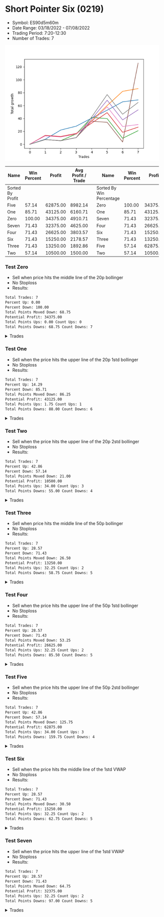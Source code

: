 # Short Pointer Six (0219) 
- Symbol: ES90d5m60m
- Date Range: 03/18/2022 - 07/08/2022
- Trading Period: 7:20-12:30
- Number of Trades: 7

![Plot](ShortPointerSix(0219)ES90d5m60m.png)

| Name | Win Percent | Profit | Avg Profit / Trade |     | Name | Win Percent | Profit | Avg Profit / Trade |
| ---- | ----------- | ------ | ------------------ | --- | ---- | ----------- | ------ | ------------------ |
| Sorted By <br> Profit | | | | | Sorted By <br> Win Percentage ||||
| Five | 57.14 | 62875.00 | 8982.14 |     | Zero | 100.00 | 34375.00 | 4910.71 |
| One | 85.71 | 43125.00 | 6160.71 |     | One | 85.71 | 43125.00 | 6160.71 |
| Zero | 100.00 | 34375.00 | 4910.71 |     | Seven | 71.43 | 32375.00 | 4625.00 |
| Seven | 71.43 | 32375.00 | 4625.00 |     | Four | 71.43 | 26625.00 | 3803.57 |
| Four | 71.43 | 26625.00 | 3803.57 |     | Six | 71.43 | 15250.00 | 2178.57 |
| Six | 71.43 | 15250.00 | 2178.57 |     | Three | 71.43 | 13250.00 | 1892.86 |
| Three | 71.43 | 13250.00 | 1892.86 |     | Five | 57.14 | 62875.00 | 8982.14 |
| Two | 57.14 | 10500.00 | 1500.00 |     | Two | 57.14 | 10500.00 | 1500.00 |

### Test Zero
* Sell when price hits the middle line of the 20p bollinger
* No Stoploss
* Results:
```
Total Trades: 7
Percent Up: 0.00
Percent Down: 100.00
Total Points Moved Down: 68.75
Potential Profit: 34375.00
Total Points Ups: 0.00 Count Ups: 0
Total Points Downs: 68.75 Count Downs: 7
```

<details><summary>Trades</summary>

<code>In: 2022-04-06 12:20:00		Out: 2022-04-06 12:23:15		Total Position Time: 03:15		Total Move Down: 7.75		Total to Date: 7.75</code> <br />
<code>In: 2022-04-25 12:00:00		Out: 2022-04-25 12:07:15		Total Position Time: 07:15		Total Move Down: 14.25		Total to Date: 22.00</code> <br />
<code>In: 2022-05-04 10:10:00		Out: 2022-05-04 10:37:25		Total Position Time: 27:25		Total Move Down: 6.00		Total to Date: 28.00</code> <br />
<code>In: 2022-05-19 08:55:00		Out: 2022-05-19 09:21:05		Total Position Time: 26:05		Total Move Down: 12.50		Total to Date: 40.50</code> <br />
<code>In: 2022-05-19 12:10:00		Out: 2022-05-19 12:18:20		Total Position Time: 08:20		Total Move Down: 12.25		Total to Date: 52.75</code> <br />
<code>In: 2022-05-25 12:20:00		Out: 2022-05-25 12:47:20		Total Position Time: 27:20		Total Move Down: 13.00		Total to Date: 65.75</code> <br />
<code>In: 2022-06-10 12:05:00		Out: 2022-06-10 12:06:10		Total Position Time: 01:10		Total Move Down: 3.00		Total to Date: 68.75</code> <br />


</details>

### Test One
* Sell when the price hits the upper line of the 20p 1std bollinger
* No Stoploss
* Results:
```
Total Trades: 7
Percent Up: 14.29
Percent Down: 85.71
Total Points Moved Down: 86.25
Potential Profit: 43125.00
Total Points Ups: 1.75 Count Ups: 1
Total Points Downs: 88.00 Count Downs: 6
```

<details><summary>Trades</summary>

<code>In: 2022-04-06 12:20:00		Out: 2022-04-07 06:31:15		Total Position Time: 1091:15		Total Move Down: 13.25		Total to Date: 13.25</code> <br />
<code>In: 2022-04-25 12:00:00		Out: 2022-04-26 06:30:55		Total Position Time: 1110:55		Total Move Down: -1.75		Total to Date: 11.50</code> <br />
<code>In: 2022-05-04 10:10:00		Out: 2022-05-04 11:07:20		Total Position Time: 57:20		Total Move Down: 4.00		Total to Date: 15.50</code> <br />
<code>In: 2022-05-19 08:55:00		Out: 2022-05-19 09:40:30		Total Position Time: 45:30		Total Move Down: 21.00		Total to Date: 36.50</code> <br />
<code>In: 2022-05-19 12:10:00		Out: 2022-05-19 12:24:50		Total Position Time: 14:50		Total Move Down: 23.50		Total to Date: 60.00</code> <br />
<code>In: 2022-05-25 12:20:00		Out: 2022-05-25 12:51:20		Total Position Time: 31:20		Total Move Down: 22.00		Total to Date: 82.00</code> <br />
<code>In: 2022-06-10 12:05:00		Out: 2022-06-10 12:45:40		Total Position Time: 40:40		Total Move Down: 4.25		Total to Date: 86.25</code> <br />


</details>

### Test Two
* Sell when the price hits the upper line of the 20p 2std bollinger
* No Stoploss
* Results:
```
Total Trades: 7
Percent Up: 42.86
Percent Down: 57.14
Total Points Moved Down: 21.00
Potential Profit: 10500.00
Total Points Ups: 34.00 Count Ups: 3
Total Points Downs: 55.00 Count Downs: 4
```

<details><summary>Trades</summary>

<code>In: 2022-04-06 12:20:00		Out: 2022-04-07 06:50:55		Total Position Time: 1110:55		Total Move Down: 7.25		Total to Date: 7.25</code> <br />
<code>In: 2022-04-25 12:00:00		Out: 2022-04-26 06:30:55		Total Position Time: 1110:55		Total Move Down: -1.75		Total to Date: 5.50</code> <br />
<code>In: 2022-05-04 10:10:00		Out: 2022-05-04 11:07:40		Total Position Time: 57:40		Total Move Down: 10.50		Total to Date: 16.00</code> <br />
<code>In: 2022-05-19 08:55:00		Out: 2022-05-19 09:55:55		Total Position Time: 60:55		Total Move Down: 25.50		Total to Date: 41.50</code> <br />
<code>In: 2022-05-19 12:10:00		Out: 2022-05-20 06:40:55		Total Position Time: 1110:55		Total Move Down: -1.75		Total to Date: 39.75</code> <br />
<code>In: 2022-05-25 12:20:00		Out: 2022-05-26 06:50:55		Total Position Time: 1110:55		Total Move Down: -30.50		Total to Date: 9.25</code> <br />
<code>In: 2022-06-10 12:05:00		Out: 2022-06-10 12:47:15		Total Position Time: 42:15		Total Move Down: 11.75		Total to Date: 21.00</code> <br />


</details>

### Test Three
* Sell when price hits the middle line of the 50p bollinger
* No Stoploss
* Results:
```
Total Trades: 7
Percent Up: 28.57
Percent Down: 71.43
Total Points Moved Down: 26.50
Potential Profit: 13250.00
Total Points Ups: 32.25 Count Ups: 2
Total Points Downs: 58.75 Count Downs: 5
```

<details><summary>Trades</summary>

<code>In: 2022-04-06 12:20:00		Out: 2022-04-06 12:27:15		Total Position Time: 07:15		Total Move Down: 13.75		Total to Date: 13.75</code> <br />
<code>In: 2022-04-25 12:00:00		Out: 2022-04-26 06:30:55		Total Position Time: 1110:55		Total Move Down: -1.75		Total to Date: 12.00</code> <br />
<code>In: 2022-05-04 10:10:00		Out: 2022-05-04 11:10:55		Total Position Time: 60:55		Total Move Down: 4.75		Total to Date: 16.75</code> <br />
<code>In: 2022-05-19 08:55:00		Out: 2022-05-19 09:37:05		Total Position Time: 42:05		Total Move Down: 16.00		Total to Date: 32.75</code> <br />
<code>In: 2022-05-19 12:10:00		Out: 2022-05-19 12:21:15		Total Position Time: 11:15		Total Move Down: 16.25		Total to Date: 49.00</code> <br />
<code>In: 2022-05-25 12:20:00		Out: 2022-05-26 06:50:55		Total Position Time: 1110:55		Total Move Down: -30.50		Total to Date: 18.50</code> <br />
<code>In: 2022-06-10 12:05:00		Out: 2022-06-10 12:46:10		Total Position Time: 41:10		Total Move Down: 8.00		Total to Date: 26.50</code> <br />


</details>

### Test Four
* Sell when the price hits the upper line of the 50p 1std bollinger
* No Stoploss
* Results:
```
Total Trades: 7
Percent Up: 28.57
Percent Down: 71.43
Total Points Moved Down: 53.25
Potential Profit: 26625.00
Total Points Ups: 32.25 Count Ups: 2
Total Points Downs: 85.50 Count Downs: 5
```

<details><summary>Trades</summary>

<code>In: 2022-04-06 12:20:00		Out: 2022-04-07 06:50:55		Total Position Time: 1110:55		Total Move Down: 7.25		Total to Date: 7.25</code> <br />
<code>In: 2022-04-25 12:00:00		Out: 2022-04-26 06:30:55		Total Position Time: 1110:55		Total Move Down: -1.75		Total to Date: 5.50</code> <br />
<code>In: 2022-05-04 10:10:00		Out: 2022-05-04 11:10:55		Total Position Time: 60:55		Total Move Down: 4.75		Total to Date: 10.25</code> <br />
<code>In: 2022-05-19 08:55:00		Out: 2022-05-19 09:45:45		Total Position Time: 50:45		Total Move Down: 28.75		Total to Date: 39.00</code> <br />
<code>In: 2022-05-19 12:10:00		Out: 2022-05-19 12:30:05		Total Position Time: 20:05		Total Move Down: 29.25		Total to Date: 68.25</code> <br />
<code>In: 2022-05-25 12:20:00		Out: 2022-05-26 06:50:55		Total Position Time: 1110:55		Total Move Down: -30.50		Total to Date: 37.75</code> <br />
<code>In: 2022-06-10 12:05:00		Out: 2022-06-10 12:59:05		Total Position Time: 54:05		Total Move Down: 15.50		Total to Date: 53.25</code> <br />


</details>

### Test Five
* Sell when the price hits the upper line of the 50p 2std bollinger
* No Stoploss
* Results:
```
Total Trades: 7
Percent Up: 42.86
Percent Down: 57.14
Total Points Moved Down: 125.75
Potential Profit: 62875.00
Total Points Ups: 34.00 Count Ups: 3
Total Points Downs: 159.75 Count Downs: 4
```

<details><summary>Trades</summary>

<code>In: 2022-04-06 12:20:00		Out: 2022-04-07 06:50:55		Total Position Time: 1110:55		Total Move Down: 7.25		Total to Date: 7.25</code> <br />
<code>In: 2022-04-25 12:00:00		Out: 2022-04-26 06:30:55		Total Position Time: 1110:55		Total Move Down: -1.75		Total to Date: 5.50</code> <br />
<code>In: 2022-05-04 10:10:00		Out: 2022-05-04 11:10:55		Total Position Time: 60:55		Total Move Down: 4.75		Total to Date: 10.25</code> <br />
<code>In: 2022-05-19 08:55:00		Out: 2022-05-19 09:55:55		Total Position Time: 60:55		Total Move Down: 25.50		Total to Date: 35.75</code> <br />
<code>In: 2022-05-19 12:10:00		Out: 2022-05-20 06:40:55		Total Position Time: 1110:55		Total Move Down: -1.75		Total to Date: 34.00</code> <br />
<code>In: 2022-05-25 12:20:00		Out: 2022-05-26 06:50:55		Total Position Time: 1110:55		Total Move Down: -30.50		Total to Date: 3.50</code> <br />
<code>In: 2022-06-10 12:05:00		Out: 2022-06-13 06:30:05		Total Position Time: 1105:05		Total Move Down: 122.25		Total to Date: 125.75</code> <br />


</details>

### Test Six
* Sell when the price hits the middle line of the 1std VWAP
* No Stoploss
* Results:
```
Total Trades: 7
Percent Up: 28.57
Percent Down: 71.43
Total Points Moved Down: 30.50
Potential Profit: 15250.00
Total Points Ups: 32.25 Count Ups: 2
Total Points Downs: 62.75 Count Downs: 5
```

<details><summary>Trades</summary>

<code>In: 2022-04-06 12:20:00		Out: 2022-04-06 12:26:50		Total Position Time: 06:50		Total Move Down: 13.00		Total to Date: 13.00</code> <br />
<code>In: 2022-04-25 12:00:00		Out: 2022-04-26 06:30:55		Total Position Time: 1110:55		Total Move Down: -1.75		Total to Date: 11.25</code> <br />
<code>In: 2022-05-04 10:10:00		Out: 2022-05-04 11:10:55		Total Position Time: 60:55		Total Move Down: 4.75		Total to Date: 16.00</code> <br />
<code>In: 2022-05-19 08:55:00		Out: 2022-05-19 09:39:15		Total Position Time: 44:15		Total Move Down: 19.25		Total to Date: 35.25</code> <br />
<code>In: 2022-05-19 12:10:00		Out: 2022-05-19 12:24:45		Total Position Time: 14:45		Total Move Down: 22.75		Total to Date: 58.00</code> <br />
<code>In: 2022-05-25 12:20:00		Out: 2022-05-26 06:50:55		Total Position Time: 1110:55		Total Move Down: -30.50		Total to Date: 27.50</code> <br />
<code>In: 2022-06-10 12:05:00		Out: 2022-06-10 12:44:05		Total Position Time: 39:05		Total Move Down: 3.00		Total to Date: 30.50</code> <br />


</details>

### Test Seven
* Sell when the price hits the upper line of the 1std VWAP
* No Stoploss
* Results:
```
Total Trades: 7
Percent Up: 28.57
Percent Down: 71.43
Total Points Moved Down: 64.75
Potential Profit: 32375.00
Total Points Ups: 32.25 Count Ups: 2
Total Points Downs: 97.00 Count Downs: 5
```

<details><summary>Trades</summary>

<code>In: 2022-04-06 12:20:00		Out: 2022-04-07 06:50:55		Total Position Time: 1110:55		Total Move Down: 7.25		Total to Date: 7.25</code> <br />
<code>In: 2022-04-25 12:00:00		Out: 2022-04-26 06:30:55		Total Position Time: 1110:55		Total Move Down: -1.75		Total to Date: 5.50</code> <br />
<code>In: 2022-05-04 10:10:00		Out: 2022-05-04 11:10:55		Total Position Time: 60:55		Total Move Down: 4.75		Total to Date: 10.25</code> <br />
<code>In: 2022-05-19 08:55:00		Out: 2022-05-19 09:55:15		Total Position Time: 60:15		Total Move Down: 32.00		Total to Date: 42.25</code> <br />
<code>In: 2022-05-19 12:10:00		Out: 2022-05-19 12:42:25		Total Position Time: 32:25		Total Move Down: 34.75		Total to Date: 77.00</code> <br />
<code>In: 2022-05-25 12:20:00		Out: 2022-05-26 06:50:55		Total Position Time: 1110:55		Total Move Down: -30.50		Total to Date: 46.50</code> <br />
<code>In: 2022-06-10 12:05:00		Out: 2022-06-10 12:59:20		Total Position Time: 54:20		Total Move Down: 18.25		Total to Date: 64.75</code> <br />


</details>